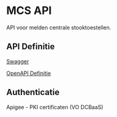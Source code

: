 # MCS API

API voor melden centrale stooktoestellen.

## API Definitie

[Swagger](https://ovo000090.github.io/VEKA_REST_API/?urls.primaryName=V1+-+MCS+API+-+PROD)

[OpenAPI Definitie](../mcs/mcs-api-prod-v1.yaml)

## Authenticatie
Apigee - PKI certificaten (VO DCBaaS)